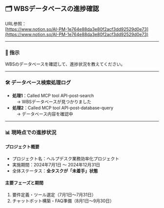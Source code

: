 ## 🗂 WBSデータベースの進捗確認

URL参照：  
[https://www.notion.so/AI-PM-1e764e88da3e80f2acf3dd92529d0e73](https://www.notion.so/AI-PM-1e764e88da3e80f2acf3dd92529d0e73)

---

### 📌 指示

WBSのデータベースを確認して、進捗状況を教えてください。

---

### 🛠 データベース検索処理ログ

- **処理1**：Called MCP tool API-post-search  
    　→ WBSデータベースが見つかりました
- **処理2**：Called MCP tool API-post-database-query  
    　→ データベース内容を確認中

---

### 📊 現時点での進捗状況

#### プロジェクト概要

- プロジェクト名：ヘルプデスク業務効率化プロジェクト
- 実施期間：2024年7月1日 ～ 2024年12月31日
- 全体ステータス：**全タスクが「未着手」状態**

#### 主要フェーズと期間

1. 要件定義・ツール選定（7月1日〜7月31日）
2. チャットボット構築・FAQ準備（8月1日〜9月30日）
